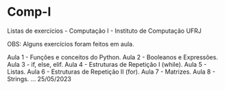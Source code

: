 # Comp-I
Listas de exercícios - Computação I - Instituto de Computação UFRJ

OBS: Alguns exercícios foram feitos em aula.

Aula 1 - Funções e conceitos do Python.
Aula 2 - Booleanos e Expressões.
Aula 3 - if, else, elif.
Aula 4 - Estruturas de Repetição I (while).
Aula 5 - Listas.
Aula 6 - Estruturas de Repetição II (for).
Aula 7 - Matrizes.
Aula 8 - Strings.
... 25/05/2023
